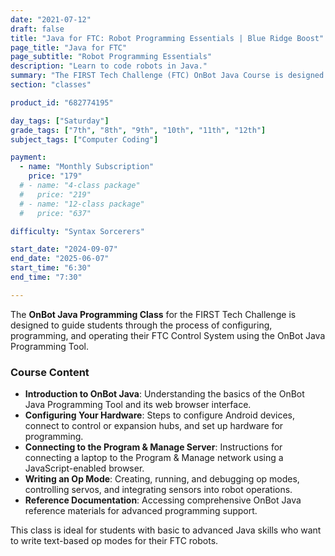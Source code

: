 ```yaml
---
date: "2021-07-12"
draft: false
title: "Java for FTC: Robot Programming Essentials | Blue Ridge Boost"
page_title: "Java for FTC"
page_subtitle: "Robot Programming Essentials"
description: "Learn to code robots in Java."
summary: "The FIRST Tech Challenge (FTC) OnBot Java Course is designed to introduce students to the fundamentals of programming in Java within the context of robot development and competition. This course covers essential programming concepts such as variables, control structures, and object-oriented programming, as well as specific skills needed to program FTC robots using the OnBot Java environment. Students will learn how to write, test, and debug code for various robot functions like movement, sensor integration, and autonomous navigation. The course emphasizes hands-on learning, problem-solving, and teamwork, preparing participants for success in FTC competitions and beyond."
section: "classes"

product_id: "682774195"

day_tags: ["Saturday"]
grade_tags: ["7th", "8th", "9th", "10th", "11th", "12th"]
subject_tags: ["Computer Coding"]

payment:
  - name: "Monthly Subscription"
    price: "179"
  # - name: "4-class package"
  #   price: "219"
  # - name: "12-class package"
  #   price: "637"

difficulty: "Syntax Sorcerers"

start_date: "2024-09-07"
end_date: "2025-06-07"
start_time: "6:30"
end_time: "7:30"

---
```


<div class="container">
    <p>The <strong>OnBot Java Programming Class</strong> for the FIRST Tech Challenge is designed to guide students through the process of configuring, programming, and operating their FTC Control System using the OnBot Java Programming Tool.</p>
    <h3>Course Content</h3>
    <ul>
        <li><strong>Introduction to OnBot Java</strong>: Understanding the basics of the OnBot Java Programming Tool and its web browser interface.</li>
        <li><strong>Configuring Your Hardware</strong>: Steps to configure Android devices, connect to control or expansion hubs, and set up hardware for programming.</li>
        <li><strong>Connecting to the Program & Manage Server</strong>: Instructions for connecting a laptop to the Program & Manage network using a JavaScript-enabled browser.</li>
        <li><strong>Writing an Op Mode</strong>: Creating, running, and debugging op modes, controlling servos, and integrating sensors into robot operations.</li>
        <li><strong>Reference Documentation</strong>: Accessing comprehensive OnBot Java reference materials for advanced programming support.</li>
    </ul>
    <p>This class is ideal for students with basic to advanced Java skills who want to write text-based op modes for their FTC robots.</p>
</div>